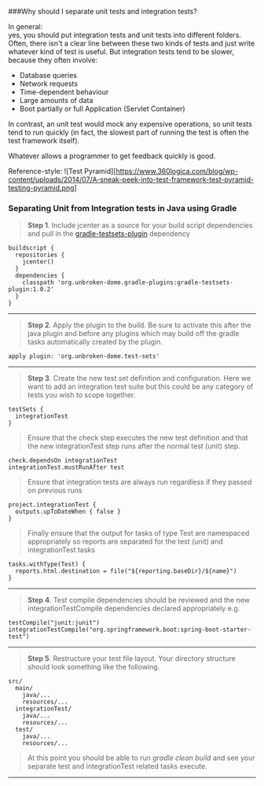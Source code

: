 ###Why should I separate unit tests and integration tests?

In general: <br>yes</b>, you should put integration tests and unit tests into different folders. Often, there isn't a clear line between these two kinds of tests and just write whatever kind of test is useful. But integration tests tend to be slower, because they often involve:

* Database queries
* Network requests
* Time-dependent behaviour
* Large amounts of data
* Boot partially or full Application (Servlet Container)

In contrast, an unit test would mock any expensive operations, so unit tests tend to run quickly (in fact, the slowest part of running the test is often the test framework itself).

Whatever allows a programmer to get feedback quickly is good.

Reference-style: 
![Test Pyramid][https://www.360logica.com/blog/wp-content/uploads/2014/07/A-sneak-peek-into-test-framework-test-pyramid-testing-pyramid.png]

### Separating Unit from Integration tests in Java using Gradle
 
> <b>Step 1</b>.
  Include jcenter as a source for your build script dependencies and pull in the [gradle-testsets-plugin](https://github.com/unbroken-dome/gradle-testsets-plugin) dependency
  ```
  buildscript {  
    repositories {
      jcenter()
    }
    dependencies {
      classpath 'org.unbroken-dome.gradle-plugins:gradle-testsets-plugin:1.0.2'
    }
  }
  ```
 
***
  
> <b>Step 2</b>.
  Apply the plugin to the build. Be sure to activate this after the java plugin and before any plugins which may build off the gradle tasks automatically created by the plugin.
  ```
  apply plugin: 'org.unbroken-dome.test-sets'
  ```

***
  
> <b>Step 3</b>.
  Create the new test set definition and configuration. Here we want to add an integration test suite but this could be any category of tests you wish to scope together.
  
  ```
  testSets {  
    integrationTest
  }
  ```
  
>  Ensure that the check step executes the new test definition and that the new integrationTest step runs after the normal test (unit) step.

  ```
  check.dependsOn integrationTest  
  integrationTest.mustRunAfter test 
  ```
  
>  Ensure that integration tests are always run regardless if they passed on previous runs
  
  ```
  project.integrationTest {  
    outputs.upToDateWhen { false }
  }
  ```
  
>  Finally ensure that the output for tasks of type Test are namespaced appropriately so reports are separated for the test (unit) and integrationTest tasks

  ```
  tasks.withType(Test) {  
    reports.html.destination = file("${reporting.baseDir}/${name}")
  }
  ```
 
***
  
> <b>Step 4</b>.
  Test compile dependencies should be reviewed and the new integrationTestCompile dependencies declared appropriately 
  e.g.
  
  ```
  testCompile("junit:junit")  
  integrationTestCompile("org.springframework.boot:spring-boot-starter-test")
  ```

***
  
> <b>Step 5</b>.
  Restructure your test file layout. Your directory structure should look something like the following.
  
  ```
  src/  
    main/
      java/...
      resources/...
    integrationTest/
      java/...
      resources/...
    test/
      java/...
      resources/...
  ```
  
>  At this point you should be able to run *gradle clean build* and see your separate test and integrationTest related tasks execute.

***
